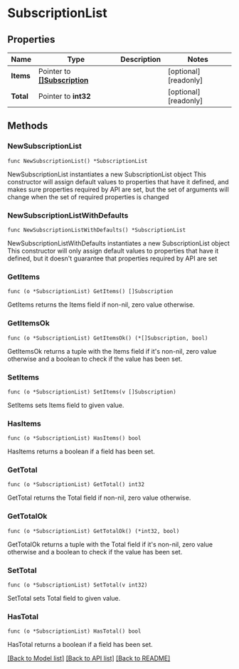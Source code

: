 # SubscriptionList

## Properties

Name | Type | Description | Notes
------------ | ------------- | ------------- | -------------
**Items** | Pointer to [**[]Subscription**](Subscription.md) |  | [optional] [readonly]
**Total** | Pointer to **int32** |  | [optional] [readonly]

## Methods

### NewSubscriptionList

`func NewSubscriptionList() *SubscriptionList`

NewSubscriptionList instantiates a new SubscriptionList object
This constructor will assign default values to properties that have it defined,
and makes sure properties required by API are set, but the set of arguments
will change when the set of required properties is changed

### NewSubscriptionListWithDefaults

`func NewSubscriptionListWithDefaults() *SubscriptionList`

NewSubscriptionListWithDefaults instantiates a new SubscriptionList object
This constructor will only assign default values to properties that have it defined,
but it doesn't guarantee that properties required by API are set

### GetItems

`func (o *SubscriptionList) GetItems() []Subscription`

GetItems returns the Items field if non-nil, zero value otherwise.

### GetItemsOk

`func (o *SubscriptionList) GetItemsOk() (*[]Subscription, bool)`

GetItemsOk returns a tuple with the Items field if it's non-nil, zero value otherwise
and a boolean to check if the value has been set.

### SetItems

`func (o *SubscriptionList) SetItems(v []Subscription)`

SetItems sets Items field to given value.

### HasItems

`func (o *SubscriptionList) HasItems() bool`

HasItems returns a boolean if a field has been set.

### GetTotal

`func (o *SubscriptionList) GetTotal() int32`

GetTotal returns the Total field if non-nil, zero value otherwise.

### GetTotalOk

`func (o *SubscriptionList) GetTotalOk() (*int32, bool)`

GetTotalOk returns a tuple with the Total field if it's non-nil, zero value otherwise
and a boolean to check if the value has been set.

### SetTotal

`func (o *SubscriptionList) SetTotal(v int32)`

SetTotal sets Total field to given value.

### HasTotal

`func (o *SubscriptionList) HasTotal() bool`

HasTotal returns a boolean if a field has been set.

[[Back to Model list]](../README.md#documentation-for-models) [[Back to API list]](../README.md#documentation-for-api-endpoints) [[Back to README]](../README.md)
